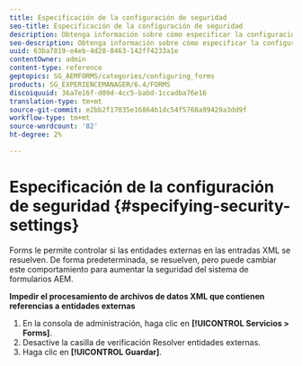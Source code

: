 ```yaml
---
title: Especificación de la configuración de seguridad
seo-title: Especificación de la configuración de seguridad
description: Obtenga información sobre cómo especificar la configuración de seguridad.
seo-description: Obtenga información sobre cómo especificar la configuración de seguridad.
uuid: 63ba7819-e4eb-4d28-8463-142ff4233a1e
contentOwner: admin
content-type: reference
geptopics: SG_AEMFORMS/categories/configuring_forms
products: SG_EXPERIENCEMANAGER/6.4/FORMS
discoiquuid: 36a7e16f-d09d-4cc5-babd-1ccadba76e16
translation-type: tm+mt
source-git-commit: e2bb2f17035e16864b1dc54f5768a99429a3dd9f
workflow-type: tm+mt
source-wordcount: '82'
ht-degree: 2%

---
```



# Especificación de la configuración de seguridad {#specifying-security-settings}

Forms le permite controlar si las entidades externas en las entradas XML se resuelven. De forma predeterminada, se resuelven, pero puede cambiar este comportamiento para aumentar la seguridad del sistema de formularios AEM.

**Impedir el procesamiento de archivos de datos XML que contienen referencias a entidades externas**

1. En la consola de administración, haga clic en **[!UICONTROL Servicios > Forms]**.
1. Desactive la casilla de verificación Resolver entidades externas.
1. Haga clic en **[!UICONTROL Guardar]**.

